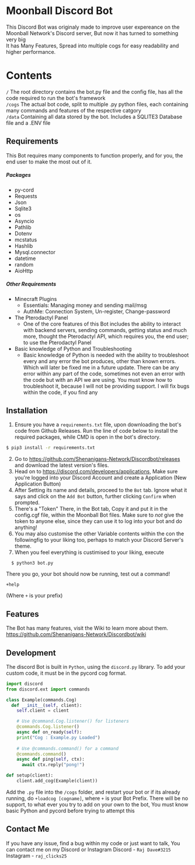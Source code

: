 # Moonball Discord Bot #
This Discord Bot was originaly made to improve user expereance on the Moonball Network's Discord server, But now it has turned to something very big  
It has Many Features, Spread into multiple cogs for easy readability and higher performance.

# Contents #
`/` The root directory contains the bot.py file and the config file, has all the code required to run the bot's framework  
`/cogs` The actual bot code, split to multiple .py python files, each containing many commands and features of the respective catgory  
`/data` Containing all data stored by the bot. Includes a SQLITE3 Database file and a .ENV file  

## Requirements ##
This Bot requires many components to function properly, and for you, the end user to make the most out of it. 

##### Packages #####

- py-cord
- Requests
- Json
- Sqlite3
- os
- Asyncio
- Pathlib
- Dotenv
- mcstatus
- Hashlib
- Mysql.connector
- datetime
- random
- AioHttp

##### Other Requirements #####
- Minecraft Plugins
  - Essentials: Managing money and sending mail/msg
  - AuthMe: Connection System, Un-register, Change-password
- The Pterodactyl Panel
  - One of the core features of this Bot includes the ability to interact with backend servers, sending commands, getting status and much more, thought the Pterodactyl API, which requires you, the end user; to use the Pterodactyl Panel
- Basic knowledge of Python and Troubleshooting
  - Basic knowledge of Python is needed with the ability to troubleshoot every and any error the bot produces, other than known errors. Which will later be fixed me in a future update. There can be any error within any part of the code, sometimes not even an error with the code but with an API we are using. You must know how to troubleshoot it, because I will not be providing support. I will fix bugs within the code, if you find any

## Installation ##
1. Ensure you have a `requirements.txt` file, upon downloading the bot's code from Github Releases. Run the line of code below to install the required packages, while CMD is open in the bot's directory.  

```bash
$ pip3 install -r requirements.txt
```

2. Go to https://github.com/Shenanigans-Network/Discordbot/releases and download the latest version's files.
3. Head on to https://discord.com/developers/applications, Make sure you're logged into your Discord Account and create a Application (New Application Button)
4. After Setting its name and details, proceed to the `Bot` tab. Ignore what it says and click on the `Add Bot` button, further clicking `Confirm` when prompted.  
5. There's a "Token" There, in the Bot tab, Copy it and put it in the config.cgf file, within the Moonball Bot files. Make sure to _not_ give the token to anyone else, since they can use it to log into your bot and do anything!
6. You may also customise the other Variable contents within the con the followingfig to your liking too, perhaps to match your Discord Server's theme. 
7. When you feel everything is custimised to your liking, execute 
```shell
  $ python3 bot.py
  ```
There you go, your bot should now be running, test out a command!
```
+help
```
(Where `+` is your prefix)


## Features ##

The Bot has many features, visit the Wiki to learn more about them.  
https://github.com/Shenanigans-Network/Discordbot/wiki


## Development ##
The discord Bot is built in `Python`, using the `discord.py` library.
To add your custom code, it must be in the pycord cog format.  
```python
import discord
from discord.ext import commands

class Example(commands.Cog)
  def __init__(self, client):
    self.client = client

    # Use @command.Cog.listener() for listeners
    @commands.Cog.listener()
    async def on_ready(self):
    print("Cog : Example.py Loaded")
    
    # Use @commands.command() for a command
    @commands.command()
    async def ping(self, ctx):
      await ctx.reply("pong!")

def setup(client):
    client.add_cog(Example(client))
```
Add the `.py` file into the `/cogs` folder, and restart your bot or  if its already running, do `+loadcog [cogname]`, where `+` is your Bot Prefix.
There will be no support, to what ever you try to add on your own to the bot, You must know basic Python and pycord before trying to attempt this  

## Contact Me ##
If you have any issue, find a bug within my code or just want to talk, You can contact me on my Discord or Instagram
Discord - `Raj Dave#3215`
Instagram - `raj_clicks25`

